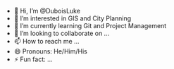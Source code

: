 - 👋 Hi, I’m @DuboisLuke
- 👀 I’m interested in GIS and City Planning
- 🌱 I’m currently learning Git and Project Management
- 💞️ I’m looking to collaborate on ...
- 📫 How to reach me ...
- 😄 Pronouns: He/Him/His
- ⚡ Fun fact: ...

<!---
DuboisLuke/DuboisLuke is a ✨ special ✨ repository because its `README.md` (this file) appears on your GitHub profile.
You can click the Preview link to take a look at your changes.
--->

